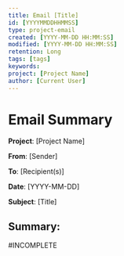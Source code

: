 ```yaml
---
title: Email [Title]
id: [YYYYMMDDHHMMSS]
type: project-email
created: [YYYY-MM-DD HH:MM:SS] 
modified: [YYYY-MM-DD HH:MM:SS]
retention: Long
tags: [tags]
keywords: 
project: [Project Name]
author: [Current User]
---
```


# Email Summary

**Project**: [Project Name]

**From**: [Sender]

**To**: [Recipient(s)]

**Date**: [YYYY-MM-DD]

**Subject**: [Title]

## Summary:

#INCOMPLETE


